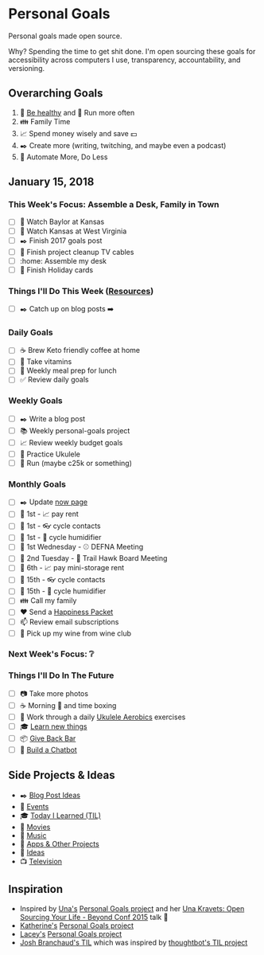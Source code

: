 # Personal Goals

Personal goals made open source.

Why? Spending the time to get shit done. I'm open sourcing these goals for accessibility across computers I use, transparency, accountability, and versioning.

## Overarching Goals

1. :muscle: [Be healthy](goals/health.md) and :running: Run more often
1. :family: Family Time
1. :chart_with_upwards_trend: Spend money wisely and save :dollar:
1. :black_nib: Create more (writing, twitching, and maybe even a podcast)
1. :robot: Automate More, Do Less

## January 15, 2018

### This Week's Focus: Assemble a Desk, Family in Town

- [ ] :basketball: Watch Baylor at Kansas
- [ ] :basketball: Watch Kansas at West Virginia
- [ ] :black_nib: Finish 2017 goals post
- [ ] :hammer: Finish project cleanup TV cables
- [ ] :home: Assemble my desk
- [ ] :santa: Finish Holiday cards

### Things I'll Do This Week ([Resources](resources.md))

- [ ] :black_nib: Catch up on blog posts :arrow_right:

### Daily Goals

- [ ] :coffee: Brew Keto friendly coffee at home
- [ ] :muscle: Take vitamins
- [ ] :stew: Weekly meal prep for lunch
- [ ] :white_check_mark: Review daily goals

### Weekly Goals

- [ ] :black_nib: Write a blog post
- [ ] :books: Weekly personal-goals project
- [ ] :chart_with_upwards_trend: Review weekly budget goals
- [ ] :guitar: Practice Ukulele
- [ ] :running: Run (maybe c25k or something)

### Monthly Goals

- [ ] :black_nib: Update [now page](http://jefftriplett.com/now/)
- [ ] :calendar: 1st - :chart_with_upwards_trend: pay rent
- [ ] :calendar: 1st - :eyeglasses: cycle contacts
- [ ] :calendar: 1st - :guitar: cycle humidifier
- [ ] :calendar: 1st Wednesday - :baseball: DEFNA Meeting
- [ ] :calendar: 2nd Tuesday - :running: Trail Hawk Board Meeting
- [ ] :calendar: 6th - :chart_with_upwards_trend: pay mini-storage rent
- [ ] :calendar: 15th - :eyeglasses: cycle contacts
- [ ] :calendar: 15th - :guitar: cycle humidifier
- [ ] :family: Call my family
- [ ] :heart: Send a [Happiness Packet](https://www.happinesspackets.io/)
- [ ] :mailbox: Review email subscriptions
- [ ] :wine_glass: Pick up my wine from wine club

### Next Week's Focus: :grey_question:

### Things I'll Do In The Future

- [ ] :camera: Take more photos
- [ ] :coffee: Morning :email: and time boxing
- [ ] :guitar: Work through a daily [Ukulele Aerobics](https://www.amazon.com/Ukulele-Aerobics-Levels-Beginner-Advanced/dp/147681306X/?tag=webology0b-20) exercises
- [ ] :mortar_board: [Learn new things](goals/learning.md)
- [ ] :package: [Give Back Bar](https://givebackbox.com/index)
- [ ] :robot: [Build a Chatbot](https://www.codementor.io/garethdwyer/tutorials/building-a-telegram-bot-using-python-part-1-goi5fncay)

## Side Projects & Ideas

- :black_nib: [Blog Post Ideas](ideas/blog/README.md)
- :calendar: [Events](content-list/events.md)
- :mortar_board: [Today I Learned (TIL)](til/README.md)
- :movie_camera: [Movies](content-list/movies.md)
- :musical_note: [Music](content-list/music/README.md)
- :open_file_folder: [Apps & Other Projects](ideas/app-ideas.md)
- :thought_balloon: [Ideas](ideas/README.md)
- :tv: [Television](content-list/television.md)

## Inspiration

- Inspired by [Una's](https://github.com/una) [Personal Goals project](https://github.com/una/personal-goals) and her [Una Kravets: Open Sourcing Your Life - Beyond Conf 2015](https://www.youtube.com/watch?v=xQEU0ZsvXYI) talk :muscle: 
- [Katherine's](https://github.com/KatherineMichel) [Personal Goals project](https://github.com/KatherineMichel/personal-goals)
- [Lacey's](https://github.com/williln) [Personal Goals project](https://github.com/williln/personal-goals)
- [Josh Branchaud's TIL](https://github.com/jbranchaud/til) which was inspired by [thoughtbot's TIL project](https://github.com/thoughtbot/til)
